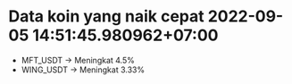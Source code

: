 # Data koin yang naik cepat 2022-09-05 14:51:45.980962+07:00

* MFT_USDT -> Meningkat 4.5%
* WING_USDT -> Meningkat 3.33%
